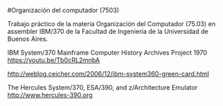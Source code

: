 #Organización del computador (7503)

Trabajo práctico de la materia Organización del Computador (75.03) en assembler IBM/370 de la Facultad de Ingeniería de la Universidad de Buenos Aires.

IBM System/370 Mainframe Computer History Archives Project 1970
https://youtu.be/Tb0cRL2mnbA


http://weblog.ceicher.com/2006/12/ibm-system360-green-card.html


The Hercules System/370, ESA/390, and z/Architecture Emulator 
http://www.hercules-390.org
